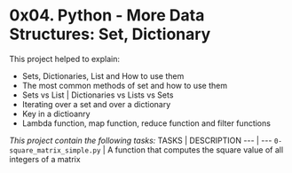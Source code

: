 # 0x04. Python - More Data Structures: Set, Dictionary

This project helped to explain:
 - Sets, Dictionaries, List and How to use them
 - The most common methods of set and how to use them
 - Sets vs List | Dictionaries vs Lists vs Sets
 - Iterating over a set and over a dictionary
 - Key in a dictioanry
 - Lambda function, map function, reduce function and filter functions

*This project contain the following tasks:*
TASKS | DESCRIPTION
--- | ---
`0-square_matrix_simple.py` | A function that computes the square value of all integers of a matrix